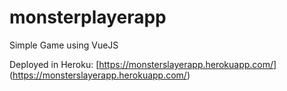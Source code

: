 # monsterplayerapp
Simple Game using VueJS

Deployed in Heroku: [https://monsterslayerapp.herokuapp.com/] (https://monsterslayerapp.herokuapp.com/)
